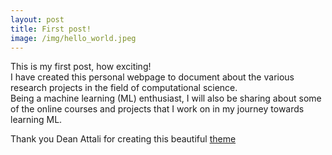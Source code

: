```yaml
---
layout: post
title: First post!
image: /img/hello_world.jpeg
---
```


This is my first post, how exciting!  
I have created this personal webpage to document about the various research projects in the field of computational science.  
Being a machine learning (ML) enthusiast, I will also be sharing about some of the online courses and projects that I work on in my journey towards learning ML.  

Thank you Dean Attali for creating this beautiful [theme](https://github.com/daattali/beautiful-jekyll)
